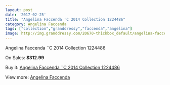 ```yaml
---
layout: post
date: '2017-02-25'
title: "Angelina Faccenda ¨C 2014 Collection 1224486"
category: Angelina Faccenda
tags: ["collection","granddressy","faccenda","angelina"]
image: http://img.granddressy.com/20670-thickbox_default/angelina-faccenda-c-2014-collection-1224486.jpg
---
```

Angelina Faccenda ¨C 2014 Collection 1224486

On Sales: **$312.99**
<a href="https://www.granddressy.com/en/angelina-faccenda/19646-angelina-faccenda-c-2014-collection-1224486.html"><amp-img layout="responsive" width="600" height="600" src="//img.granddressy.com/20670-thickbox_default/angelina-faccenda-c-2014-collection-1224486.jpg" alt="Angelina Faccenda ¨C 2014 Collection 1224486 0" /></a>

Buy it: [Angelina Faccenda ¨C 2014 Collection 1224486](https://www.granddressy.com/en/angelina-faccenda/19646-angelina-faccenda-c-2014-collection-1224486.html "Angelina Faccenda ¨C 2014 Collection 1224486")

View more: [Angelina Faccenda](https://www.granddressy.com/en/7-angelina-faccenda "Angelina Faccenda")